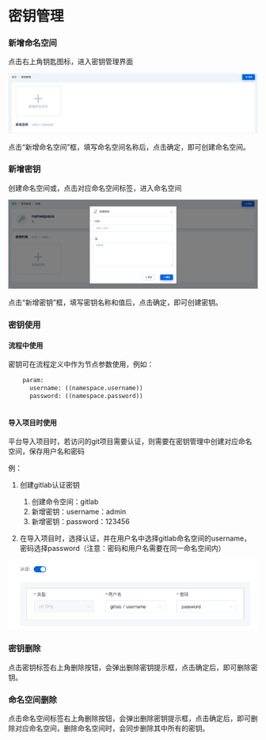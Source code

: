# 密钥管理

### 新增命名空间

点击右上角钥匙图标，进入密钥管理界面

![create_secret_namespace](./images/create_secret_namespace.png)

点击“新增命名空间”框，填写命名空间名称后，点击确定，即可创建命名空间。


### 新增密钥

创建命名空间或，点击对应命名空间标签，进入命名空间

![create_secret_key](./images/create_secret_key.png)

点击“新增密钥”框，填写密钥名称和值后，点击确定，即可创建密钥。

### 密钥使用

#### 流程中使用

密钥可在流程定义中作为节点参数使用，例如：
```
    param:
      username: ((namespace.username))
      password: ((namespace.password))
      
```

#### 导入项目时使用

平台导入项目时，若访问的git项目需要认证，则需要在密钥管理中创建对应命名空间，保存用户名和密码  

例：

1. 创建gitlab认证密钥  
   1. 创建命令空间：gitlab  
   2. 新增密钥：username：admin  
   3. 新增密钥：password：123456  

2. 在导入项目时，选择认证，并在用户名中选择gitlab命名空间的username，密码选择password（注意：密码和用户名需要在同一命名空间内）

![git_secret](./images/git_secret.png)


### 密钥删除

点击密钥标签右上角删除按钮，会弹出删除密钥提示框，点击确定后，即可删除密钥。


### 命名空间删除

点击命名空间标签右上角删除按钮，会弹出删除密钥提示框，点击确定后，即可删除对应命名空间，删除命名空间时，会同步删除其中所有的密钥。

